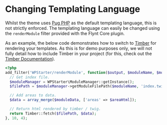 # Changing Templating Language

Whilst the theme uses [Pug PHP](https://github.com/pug-php/pug) as the default templating language, this is not strictly enforced. The templating language can easily be changed using the `renderModule` filter provided with the Flynt Core plugin.

As an example, the below code demonstrates how to switch to [Timber](timber.github.io/timber) for rendering your templates. As this is for demo purposes only, we will not fully detail how to include Timber in your project (for this, check out the [Timber Documentation](http://timber.github.io/timber/#getting-started)).

```php
<?php
add_filter('WPStarter/renderModule', function($output, $moduleName, $moduleData, $areaHtml) {
  // Get index file.
  $moduleManager = WPStarter\ModuleManager::getInstance();
  $filePath = $moduleManager->getModuleFilePath($moduleName, 'index.twig');

  // Add areas to data.
  $data = array_merge($moduleData, ['areas' => $areaHtml]);

  // Return html rendered by timber / twig.
  return Timber::fetch($filePath, $data);
}, 10, 4);
```

<!-- TODO: Add link to relevant Flynt Core plugin documentation. -->
